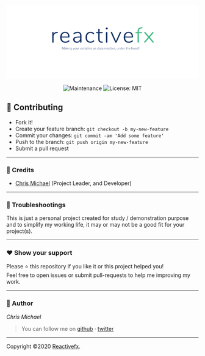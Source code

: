 <p align="center">
    <img src="./assets/img/reactive.png" />
</p>

<p align="center">
  <img alt="Maintenance" src="https://img.shields.io/badge/Maintained%3F-yes-greencolor=42b883.svg" />          
  <img alt="License: MIT" src="https://img.shields.io/badge/License-MIT-yellowcolor=42b883.svg" />
</p>


## **:handshake: Contributing**

- Fork it!
- Create your feature branch: `git checkout -b my-new-feature`
- Commit your changes: `git commit -am 'Add some feature'`
- Push to the branch: `git push origin my-new-feature`
- Submit a pull request

---

### **:busts_in_silhouette: Credits**

- [Chris Michael](https://github.com/ChrisMichaelPerezSantiago) (Project Leader, and Developer)

---

### **:anger: Troubleshootings**

This is just a personal project created for study / demonstration purpose and to simplify my working life, it may or may
not be a good fit for your project(s).

---

### **:heart: Show your support**

Please :star: this repository if you like it or this project helped you!\
Feel free to open issues or submit pull-requests to help me improving my work.


---


### **:robot: Author**

_*Chris Michael*_

> You can follow me on
[github](https://github.com/ChrisMichaelPerezSantiago)&nbsp;&middot;&nbsp;[twitter](https://twitter.com/Chris5855M)

---

Copyright ©2020 [Reactivefx](https://github.com/ChrisMichaelPerezSantiago/reactivefx).